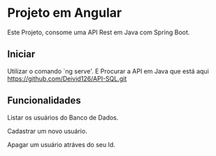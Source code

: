 # Projeto em Angular

Este Projeto, consome uma API Rest em Java com Spring Boot.

## Iniciar

Utilizar o comando `ng serve'.
E Procurar a API em Java que está aqui https://github.com/Deivid126/API-SQL.git

## Funcionalidades

Listar os usuários do Banco de Dados.

Cadastrar um novo usuário.

Apagar um usuário atráves do seu Id.


